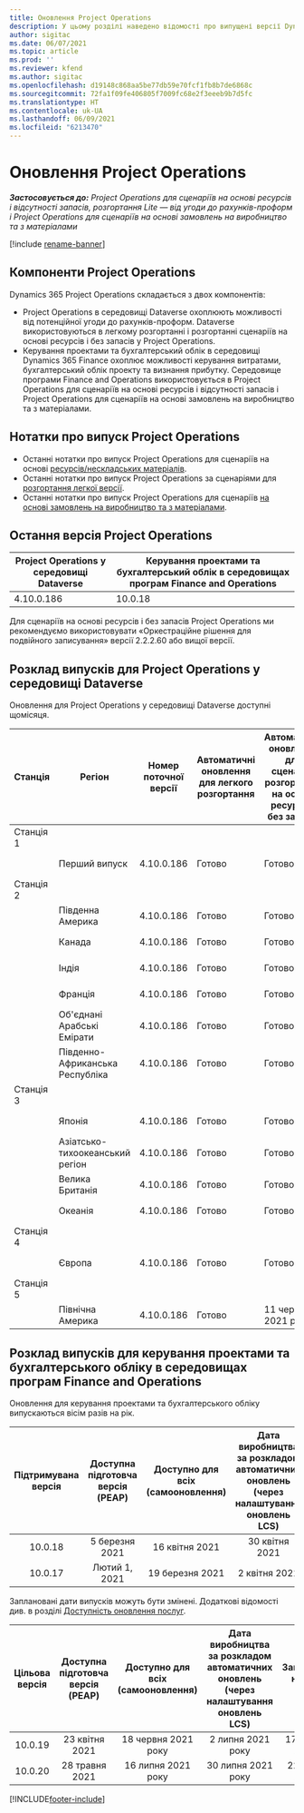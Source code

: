 ```yaml
---
title: Оновлення Project Operations
description: У цьому розділі наведено відомості про випущені версії Dynamics 365 Project Operations.
author: sigitac
ms.date: 06/07/2021
ms.topic: article
ms.prod: ''
ms.reviewer: kfend
ms.author: sigitac
ms.openlocfilehash: d19148c868aa5be77db59e70fcf1fb8b7de6868c
ms.sourcegitcommit: 72fa1f09fe406805f7009fc68e2f3eeeb9b7d5fc
ms.translationtype: HT
ms.contentlocale: uk-UA
ms.lasthandoff: 06/09/2021
ms.locfileid: "6213470"
---
```

# <a name="project-operations-updates"></a>Оновлення Project Operations

_**Застосовується до:** Project Operations для сценаріїв на основі ресурсів і відсутності запасів, розгортання Lite — від угоди до рахунків-проформ і Project Operations для сценаріїв на основі замовлень на виробництво та з матеріалами_

[!include [rename-banner](~/includes/cc-data-platform-banner.md)]

## <a name="project-operations-components"></a>Компоненти Project Operations

Dynamics 365 Project Operations складається з двох компонентів:

- Project Operations в середовищі Dataverse охоплюють можливості від потенційної угоди до рахунків-проформ. Dataverse використовуються в легкому розгортанні і розгортанні сценаріїв на основі ресурсів і без запасів у Project Operations.
- Керування проектами та бухгалтерський облік в середовищі Dynamics 365 Finance охоплює можливості керування витратами, бухгалтерський облік проекту та визнання прибутку. Середовище програми Finance and Operations використовується в Project Operations для сценаріїв на основі ресурсів і відсутності запасів і Project Operations для сценаріїв на основі замовлень на виробництво та з матеріалами.

## <a name="project-operations-release-notes"></a>Нотатки про випуск Project Operations
- Останні нотатки про випуск Project Operations для сценаріїв на основі [ресурсів/нескладських матеріалів](whats-new-may-2021-resource-based.md).
- Останні нотатки про випуск Project Operations за сценаріями для [розгортання легкої версії](../pro/whats-new/whats-new-may-2021-lite.md).
- Останні нотатки про випуск Project Operations для сценаріїв [на основі замовлень на виробництво та з матеріалами](../prod-pma/whats-new/whats-new-apr-2021-stocked.md).

## <a name="project-operations-latest-version"></a>Остання версія Project Operations

| Project Operations у середовищі Dataverse | Керування проектами та бухгалтерський облік в середовищах програм Finance and Operations | 
| --- | --- |
| 4.10.0.186 | 10.0.18 |

Для сценаріїв на основі ресурсів і без запасів Project Operations ми рекомендуємо використовувати «Оркестраційне рішення для подвійного записування» версії 2.2.2.60 або вищої версії.

## <a name="release-schedule-for-project-operations-on-dataverse-environment"></a>Розклад випусків для Project Operations у середовищі Dataverse

Оновлення для Project Operations у середовищі Dataverse доступні щомісяця. 

| Станція | Регіон | Номер поточної версії | Автоматичні оновлення для легкого розгортання | Автоматичні оновлення для сценаріїв розгортання на основі ресурсів і без запасів | Номер наступної версії | Наступна версія є загальнодоступною |
|-----------|-----------------------|-----------------|--------------|---------------------|---------------------|---------------------|
| Станція 1 |   &nbsp;              |    &nbsp;       | &nbsp;       |      &nbsp;         |      &nbsp;         |      &nbsp;         |
|   &nbsp;  | Перший випуск         |  4.10.0.186     | Готово     | Готово            | Має бути визначено                 | 28 Травня 21 р.           |
| Станція 2 |   &nbsp;              |    &nbsp;       | &nbsp;       |      &nbsp;         |      &nbsp;         |      &nbsp;         |
|   &nbsp;  | Південна Америка         |  4.10.0.186     | Готово     | Готово            | Має бути визначено                 | 28 Травня 21 р.           |
|    &nbsp; | Канада                |  4.10.0.186     | Готово     | Готово            | Має бути визначено                 | 28 Травня 21 р.           |
|   &nbsp;  | Індія                 |  4.10.0.186     | Готово     | Готово            | Має бути визначено                 | 28 Травня 21 р.           |
|   &nbsp;  | Франція                |  4.10.0.186     | Готово     | Готово            | Має бути визначено                 | 28 Травня 21 р.           |
|   &nbsp;  | Об'єднані Арабські Емірати  |  4.10.0.186     | Готово     | Готово            | Має бути визначено                 | 28 Травня 21 р.           |
|   &nbsp;  | Південно-Африканська Республіка          |  4.10.0.186     | Готово     | Готово            | Має бути визначено                 | 28 Травня 21 р.           |
| Станція 3 |      &nbsp;           |     &nbsp;      |     &nbsp;   |      &nbsp;         |      &nbsp;         |      &nbsp;         |
|   &nbsp;  | Японія                 |  4.10.0.186     | Готово     | Готово            | Має бути визначено                 | 04 червня 2021 р.          |
|   &nbsp;  | Азіатсько-тихоокеанський регіон          |  4.10.0.186     | Готово     | Готово            | Має бути визначено                 | 04 червня 2021 р.          |
|   &nbsp;  | Велика Британія         |  4.10.0.186     | Готово     | Готово            | Має бути визначено                 | 04 червня 2021 р.          |
|   &nbsp;  | Океанія               |  4.10.0.186     | Готово     | Готово            | Має бути визначено                 | 04 червня 2021 р.          |
| Станція 4 |     &nbsp;            |     &nbsp;      |     &nbsp;   |      &nbsp;         |      &nbsp;         |      &nbsp;         |
|   &nbsp;  | Європа                |  4.10.0.186     | Готово     | Готово            | Має бути визначено                 | 11 червня 2021 р.          |
| Станція 5 |     &nbsp;            |     &nbsp;      |     &nbsp;   |      &nbsp;         |      &nbsp;         |      &nbsp;         |
|   &nbsp;  | Північна Америка         |  4.10.0.186     | Готово     | 11 червня 2021 р.          | Має бути визначено                 | 18 червня 2021 р.          |

## <a name="release-schedule-for-project-management-and-accounting-in-the-finance-and-operations-apps-environment"></a>Розклад випусків для керування проектами та бухгалтерського обліку в середовищах програм Finance and Operations

Оновлення для керування проектами та бухгалтерського обліку випускаються вісім разів на рік.

|          Підтримувана версія          | Доступна підготовча версія (PEAP) | Доступно для всіх (самооновлення) | Дата виробництва за розкладом автоматичних оновлень (через налаштування оновлень LCS) |   Завершення надання послуг   |
|:-------------------------:|:---------------------------:|:---------------------------------:|:--------------------------------------------------------------------:|:------------------:|
|          10.0.18          |        5 березня 2021        |           16 квітня 2021          |                            30 квітня 2021                            |    16 липня 2021 року   |
|          10.0.17          |       Лютий 1, 2021      |           19 березня 2021          |                             2 квітня 2021                            |    11 червня 2021 року   |

Заплановані дати випусків можуть бути змінені. Додаткові відомості див. в розділі [Доступність оновлення послуг](/dynamics365/fin-ops-core/fin-ops/get-started/public-preview-releases?toc=%2fdynamics365%2ffinance%2ftoc.json).

|          Цільова версія          | Доступна підготовча версія (PEAP) | Доступно для всіх (самооновлення) | Дата виробництва за розкладом автоматичних оновлень (через налаштування оновлень LCS) |   Завершення надання послуг   |
|:-------------------------:|:---------------------------:|:---------------------------------:|:--------------------------------------------------------------------:|:------------------:|
|          10.0.19          |        23 квітня 2021       |            18 червня 2021 року           |                             2 липня 2021 року                             | 17 вересня 2021 р. |
|          10.0.20          |         28 травня 2021        |           16 липня 2021 року           |                             30 липня 2021 року                             |  22 жовтня 2021 р.  |



[!INCLUDE[footer-include](../includes/footer-banner.md)]
